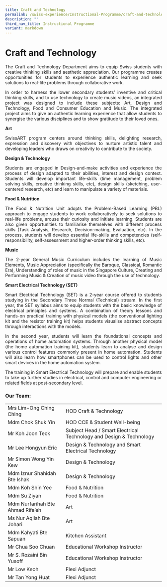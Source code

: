 ```yaml
---
title: Craft and Technology
permalink: /swiss-experience/Instructional-Programme/craft-and-technology/
description: ""
third_nav_title: Instructional Programme
variant: markdown
---
```

# Craft and Technology

<p style="text-align: justify;">The&nbsp;Craft&nbsp;and Technology Department aims to equip Swiss students with creative thinking skills and aesthetic appreciation. Our programme creates opportunities for students to experience authentic learning and seek solutions to real-life problems through collaborative work.</p>

<p style="text-align: justify;">In order to harness the lower secondary students’ inventive and critical thinking skills, and to use technology to create music videos, an integrated project was designed to include these subjects: Art, Design and Technology, Food and Consumer Education and Music. The integrated project aims to give an authentic learning experience that allow students to synergise the various disciplines and to show gratitude to their loved ones.</p>

**Art**

<p style="text-align: justify;">SwissART&nbsp;program centers around thinking skills, delighting research, expression and discovery with objectives to nurture artistic talent and developing leaders who draws on creativity to contribute to the society.</p>

**Design &amp; Technology**

<p style="text-align: justify;">Students are engaged in Design-and-make activities and experience the process of design adapted to their abilities, interest and design context. Students will develop important life-skills (time management, problem solving skills, creative thinking skills, etc), design skills (sketching, user-centered research, etc) and learn to manipulate a variety of materials.</p>

**Food &amp; Nutrition**

<p style="text-align: justify;">The Food &amp; Nutrition Unit adopts the Problem-Based Learning (PBL) approach to engage students to work collaboratively to seek solutions to real-life problems, arouse their curiosity and initiate learning. Students are also given opportunities to familiarise themselves with different process skills (Task Analysis, Research, Decision-making, Evaluation, etc). In the process, students will develop essential life-skills and competencies (self-responsibility, self-assessment and higher-order thinking skills, etc).</p>

**Music**

<p style="text-align: justify;">The 2-year General Music Curriculum includes the learning of Music Elements, Music Appreciation (specifically the Baroque, Classical, Romantic Era), Understanding of roles of music in the Singapore Culture, Creating and Performing Music &amp; Creation of music video through the use of technology.</p>

**Smart Electrical Technology (SET)**

<p style="text-align: justify;">Smart Electrical Technology (SET) is a 2-year course offered to students studying in the Secondary Three Normal (Technical) stream. In the first year, the SET syllabus aims to equip students with the basic knowledge of electrical principles and systems. A combination of theory lessons and hands-on practical training with physical models (the conventional lighting kit and the resistor training kit) helps students visualise abstract concepts through interactions with the models.</p>

<p style="text-align: justify;">In the second year, students will learn the foundational concepts and operations of home automation systems. Through another physical model (the home automation training kit), students learn to analyse and design various control features commonly present in home automation. Students will also learn how smartphones can be used to control lights and other smart devices in the home automation system.</p>

<p style="text-align: justify;">The training in Smart Electrical Technology will prepare and enable students to take up further studies in electrical, control and computer engineering or related fields at post-secondary level.</p>

### Our Team:

|  |  |
|---|---|
| Mrs Lim-Ong Ching Ching | HOD Craft &amp; Technology |
| Mdm Chok Shuk Yin | HOD CCE &amp; Student Well-being |
| Mr Koh Joon Teck | Subject Head / Smart Electrical Technology and Design &amp; Technology |
| Mr Lee Hongyun Eric | Design &amp; Technology and Smart Electrical Technology |
| Mr Simon Wong Yin Kew | Design &amp; Technology |
| Mdm Iznur Shahidah Bte Ishak | Design &amp; Technology |
| Mdm Koh Shin Yee | Food &amp; Nutrition |
| Mdm Su Ziyan | Food &amp; Nutrition |
| Mdm Nurfarihah Bte Ahmad Rifa’eh |  Art |
| Ms Nur Aqilah Bte Johari |  Art |
| Mdm Kahyati Bte Sapuan | Kitchen Assistant |
| Mr Chua Soo Chuan | Educational Workshop Instructor |
| Mr S. Rozaini Bin Yusoff | Educational Workshop Instructor |
| Mr Low Keoh | Flexi Adjunct |
| Mr Tan Yong Huat |  Flexi Adjunct  |